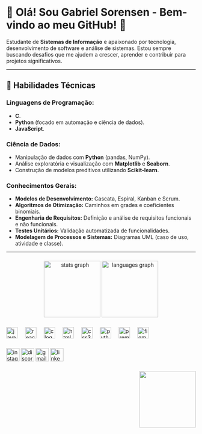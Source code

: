 # 👋 Olá! Sou Gabriel Sorensen - Bem-vindo ao meu GitHub! 🚀

Estudante de **Sistemas de Informação** e apaixonado por tecnologia, desenvolvimento de software e análise de sistemas. Estou sempre buscando desafios que me ajudem a crescer, aprender e contribuir para projetos significativos.

---

## 🎯 Habilidades Técnicas

### **Linguagens de Programação:**  
- **C**.  
- **Python** (focado em automação e ciência de dados).  
- **JavaScript**.  

### **Ciência de Dados:**  
- Manipulação de dados com **Python** (pandas, NumPy).  
- Análise exploratória e visualização com **Matplotlib** e **Seaborn**.  
- Construção de modelos preditivos utilizando **Scikit-learn**.  

### **Conhecimentos Gerais:**  
- **Modelos de Desenvolvimento:** Cascata, Espiral, Kanban e Scrum.  
- **Algoritmos de Otimização:** Caminhos em grades e coeficientes binomiais.  
- **Engenharia de Requisitos:** Definição e análise de requisitos funcionais e não funcionais.  
- **Testes Unitários:** Validação automatizada de funcionalidades.  
- **Modelagem de Processos e Sistemas:** Diagramas UML (caso de uso, atividade e classe).

---
###

<div align="center">
  <img src="https://github-readme-stats.vercel.app/api?username=SorensenG&hide_title=false&hide_rank=false&show_icons=true&include_all_commits=true&count_private=true&disable_animations=false&theme=dracula&locale=en&hide_border=false" height="150" alt="stats graph"  />
  <img src="https://github-readme-stats.vercel.app/api/top-langs?username=SorensenG&locale=en&hide_title=false&layout=compact&card_width=320&langs_count=5&theme=dracula&hide_border=false" height="150" alt="languages graph"  />
</div>

###

<div align="left">
  <img src="https://cdn.jsdelivr.net/gh/devicons/devicon/icons/javascript/javascript-original.svg" height="30" alt="javascript logo"  />
  <img width="12" />
  <img src="https://cdn.jsdelivr.net/gh/devicons/devicon/icons/react/react-original.svg" height="30" alt="react logo"  />
  <img width="12" />
  <img src="https://cdn.jsdelivr.net/gh/devicons/devicon/icons/c/c-original.svg" height="30" alt="c logo"  />
  <img width="12" />
  <img src="https://cdn.jsdelivr.net/gh/devicons/devicon/icons/html5/html5-original.svg" height="30" alt="html5 logo"  />
  <img width="12" />
  <img src="https://cdn.jsdelivr.net/gh/devicons/devicon/icons/css3/css3-original.svg" height="30" alt="css3 logo"  />
  <img width="12" />
  <img src="https://cdn.jsdelivr.net/gh/devicons/devicon/icons/python/python-original.svg" height="30" alt="python logo"  />
  <img width="12" />
  <img src="https://cdn.jsdelivr.net/gh/devicons/devicon/icons/premierepro/premierepro-plain.svg" height="30" alt="premierepro logo"  />
  <img width="12" />
  <img src="https://cdn.jsdelivr.net/gh/devicons/devicon/icons/figma/figma-original.svg" height="30" alt="figma logo"  />
</div>

###

<div align="left">
  <img src="https://img.shields.io/static/v1?message=Instagram&logo=instagram&label=&color=E4405F&logoColor=white&labelColor=&style=for-the-badge" height="35" alt="instagram logo"  />
  <img src="https://img.shields.io/static/v1?message=Discord&logo=discord&label=&color=7289DA&logoColor=white&labelColor=&style=for-the-badge" height="35" alt="discord logo"  />
  <img src="https://img.shields.io/static/v1?message=Gmail&logo=gmail&label=&color=D14836&logoColor=white&labelColor=&style=for-the-badge" height="35" alt="gmail logo"  />
  <img src="https://img.shields.io/static/v1?message=LinkedIn&logo=linkedin&label=&color=0077B5&logoColor=white&labelColor=&style=for-the-badge" height="35" alt="linkedin logo"  />
</div>

###

<img align="right" height="150" src="https://media1.tenor.com/m/ua_hWLSrTy4AAAAd/obito-sharingan.gif"  />

